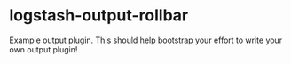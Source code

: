 # logstash-output-rollbar
Example output plugin. This should help bootstrap your effort to write your own output plugin!
